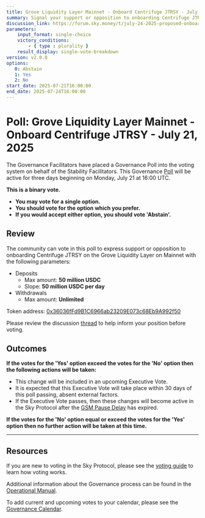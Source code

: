```yaml
---
title: Grove Liquidity Layer Mainnet - Onboard Centrifuge JTRSY - July 21, 2025
summary: Signal your support or opposition to onboarding Centrifuge JTRSY on the Grove Liquidity Layer on Mainnet.
discussion_link: https://forum.sky.money/t/july-24-2025-proposed-onboardings-for-grove-in-upcoming-spell/26805
parameters:
    input_format: single-choice
    victory_conditions:
        - { type : plurality }
    result_display: single-vote-breakdown
version: v2.0.0
options:
   0: Abstain
   1: Yes
   2: No
start_date: 2025-07-21T16:00:00
end_date: 2025-07-24T16:00:00
---
```


# Poll: Grove Liquidity Layer Mainnet - Onboard Centrifuge JTRSY - July 21, 2025

The Governance Facilitators have placed a Governance Poll into the voting system on behalf of the Stability Facilitators. This Governance [Poll](https://sky-atlas.powerhouse.io/A.1.10.1_Operational_Weekly_Cycle/b189fa17-57a9-4d4e-9780-0ce4efd94211|0db30308) will be active for three days beginning on Monday, July 21 at 16:00 UTC.

**This is a binary vote.**

- **You may vote for a single option.**
- **You should vote for the option which you prefer.**
- **If you would accept either option, you should vote 'Abstain'.**

## Review

The community can vote in this poll to express support or opposition to onboarding Centrifuge JTRSY on the Grove Liquidity Layer on Mainnet with the following parameters:

- Deposits
  - Max amount: **50 million USDC**
  - Slope: **50 million USDC per day**
- Withdrawals
  - Max amount: **Unlimited**

Token address: [0x36036fFd9B1C6966ab23209E073c68Eb9A992f50](https://etherscan.io/token/0x36036fFd9B1C6966ab23209E073c68Eb9A992f50)

Please review the discussion [thread](https://forum.sky.money/t/july-24-2025-proposed-onboardings-for-grove-in-upcoming-spell/26805) to help inform your position before voting.

## Outcomes

**If the votes for the 'Yes' option exceed the votes for the 'No' option then the following actions will be taken:**

- This change will be included in an upcoming Executive Vote.
- It is expected that this Executive Vote will take place within 30 days of this poll passing, absent external factors.
- If the Executive Vote passes, then these changes will become active in the Sky Protocol after the [GSM Pause Delay](https://sky-atlas.powerhouse.io/A.1.9.2.1_Pause_Delay/a98b8227-95f6-4711-9d8d-f52cbc6ad2d0|0db30758e055) has expired.

**If the votes for the 'No' option equal or exceed the votes for the 'Yes' option then no further action will be taken at this time.**

---

## Resources

If you are new to voting in the Sky Protocol, please see the [voting guide](https://manual.makerdao.com/governance/voting-in-makerdao/on-chain-governance) to learn how voting works.

Additional information about the Governance process can be found in the [Operational Manual](https://manual.makerdao.com).

To add current and upcoming votes to your calendar, please see the [Governance Calendar](https://manual.makerdao.com/makerdao/calendars/governance-calendar).
